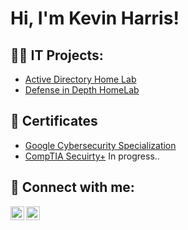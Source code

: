 <h1>Hi, I'm Kevin Harris! 

<h2>👨‍💻 IT Projects:</h2>

- [Active Directory Home Lab](https://github.com/kevinharris2/ActiveDirectoryLab/blob/main/README.md)
- [ Defense in Depth HomeLab](https://github.com/kevinharris2/Internal-network-Lab/blob/main/README.md)

<h2>📄 Certificates</h2>

- [Google Cybersecurity Specialization](https://www.coursera.org/account/accomplishments/specialization/FHPI4GEWKKBZ)
- [CompTIA Secuirty+]() In progress..

<h2> 📱 Connect with me:</h2>


[<img align="left" alt="JoshMadakor | Twitter" width="22px" src="https://cdn.jsdelivr.net/npm/simple-icons@v3/icons/twitter.svg" />][twitter]
[<img align="left" alt="JoshMadakor | LinkedIn" width="22px" src="https://cdn.jsdelivr.net/npm/simple-icons@v3/icons/linkedin.svg" />][linkedin]


[twitter]: https://x.com/kevin_harris2
[linkedin]: https://www.linkedin.com/in/kevin-harris2/



